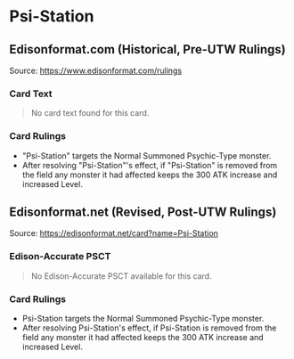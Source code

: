 # Psi-Station

## Edisonformat.com (Historical, Pre-UTW Rulings)

Source: https://www.edisonformat.com/rulings

### Card Text

> No card text found for this card.

### Card Rulings

*   "Psi-Station" targets the Normal Summoned Psychic-Type monster.
*   After resolving "Psi-Station"'s effect, if "Psi-Station" is removed from the field any monster it had affected keeps the 300 ATK increase and increased Level.

## Edisonformat.net (Revised, Post-UTW Rulings)

Source: https://edisonformat.net/card?name=Psi-Station

### Edison-Accurate PSCT

> No Edison-Accurate PSCT available for this card.

### Card Rulings

*   Psi-Station targets the Normal Summoned Psychic-Type monster.
*   After resolving Psi-Station's effect, if Psi-Station is removed from the field any monster it had affected keeps the 300 ATK increase and increased Level.
            